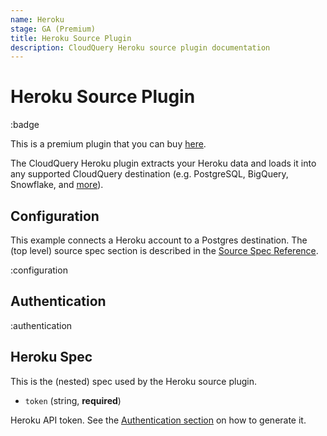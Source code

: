 ```yaml
---
name: Heroku
stage: GA (Premium)
title: Heroku Source Plugin
description: CloudQuery Heroku source plugin documentation
---
```

# Heroku Source Plugin

:badge

This is a premium plugin that you can buy [here](/integrations/heroku).

The CloudQuery Heroku plugin extracts your Heroku data and loads it into any supported CloudQuery destination (e.g. PostgreSQL, BigQuery, Snowflake, and [more](/docs/plugins/destinations/overview)).

## Configuration

This example connects a Heroku account to a Postgres destination. The (top level) source spec section is described in the [Source Spec Reference](/docs/reference/source-spec).

:configuration

## Authentication

:authentication

## Heroku Spec

This is the (nested) spec used by the Heroku source plugin.

- `token` (string, **required**)

Heroku API token. See the [Authentication section](overview#authentication) on how to generate it.
